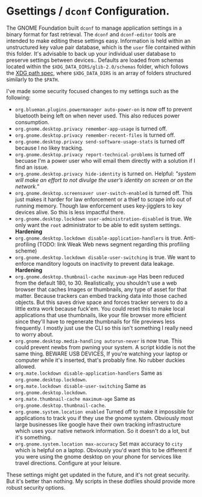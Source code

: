 # Gsettings / `dconf` Configuration.

The GNOME Foundation built `dconf` to manage application settings in a binary format for fast retrieval. The `dconf` and `dconf-editor` tools
are intended to make editing these settings easy. Information is held within an unstructured key value pair database, which is the `user` file
contained within this folder. It's advisable to back up your individual user database to preserve settings between devices.. Defaults are loaded from
schemas located within the `$XDG_DATA_DIRS/glib-2.0/schemas` folder, which follows the [XDG path spec][XDG_SPEC], where `$XDG_DATA_DIRS` is an array of folders
structured similarly to the `$PATH`.

I've made some security focused changes to my settings such as the following:
 * `org.blueman.plugins.powermanager auto-power-on` is now off to prevent bluetooth being left on when never used. This also reduces power consumption.
 * `org.gnome.desktop.privacy remember-app-usage` is turned off.
 * `org.gnome.desktop.privacy remember-recent-files` is turned off.
 * `org.gnome.desktop.privacy send-software-usage-stats` is turned off because I no likey tracking.
 * `org.gnome.desktop.privacy report-technical-problems` is turned off becuase I'm a power user who will email them directly with a solution if I find an issue.
 * `org.gnome.desktop.privacy hide-identity` is turned on. Helpful: *"system will make an effort to not divulge the user’s identity on screen or on the network."*
 * `org.gnome.desktop.screensaver user-switch-enabled` is turned off. This just makes it harder for law enforcement or a thief to scrape info out of running memory.
   Though law enforcement uses key-jigglers to key devices alive. So this is less impactful there.
 * `org.gnome.desktop.lockdown user-administration-disabled` is true. We only want the `root` administrator to be able to edit system settings. **Hardening**
 * `org.gnome.desktop.lockdown disable-application-handlers` is true. Anti-profiling (TODO: link Weak Web news segment regarding this profiling scheme)
 * `org.gnome.desktop.lockdown disable-user-switching` is true. We want to enforce manditory logouts on inactivity to prevent data leakage. **Hardening**
 * `org.gnome.desktop.thumbnail-cache maximum-age` Has been reduced from the default 180, to 30. Realistically, you shouldn't use a web browser that caches
   Images or thumbnails, any type of asset for that matter. Because trackers can embed tracking data into those cached objects. But this saves drive space
   and forces tracker servers to do a little extra work because fuck'em. You could reset this to make local applications that use thumbnails, like your
   file browser more efficient since they'll have to regenerate thumbnails for file previews less frequently. I mostly just use the CLI so this isn't 
   something I really need to worry about.
 * `org.gnome.desktop.media-handling autorun-never` is now true. This could prevent newbs from pwning your system. A script kiddie is not the same thing.
   BEWARE USB DEVICES, If you're watching your laptop or computer while it's inserted, that's probably fine. No rubber duckies allowed.
 * `org.mate.lockdown disable-application-handlers` Same as `org.gnome.desktop.lockdown`.
 * `org.mate.lockdown disable-user-switching` Same as `org.gnome.desktop.lockdown`.
 * `org.mate.thumbnail-cache maximum-age` Same as `org.gnome.desktop.thumbnail-cache`.
 * `org.gnome.system.location enabled` Turned off to make it impossible for applications to track you if they use the gnome system. Obviously most large businesses
   like google have their own tracking infrastructure which uses your native network information. So it doesn't do a lot, but it's something.
 * `org.gnome.system.location max-accuracy` Set max accuracy to `city` which is helpful on a laptop. Obviously you'd want this to be different if you
   were using the gnome desktop on your phone for services like travel directions. Configure at your leisure.


These settings might get updated in the future, and it's not great security. But it's better than nothing. My scripts in these dotfiles should provide more
robust security options.
 

[XDG_SPEC]: https://specifications.freedesktop.org/basedir-spec/basedir-spec-latest.html
